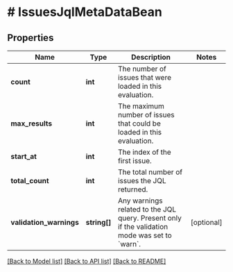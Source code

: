 # # IssuesJqlMetaDataBean

## Properties

Name | Type | Description | Notes
------------ | ------------- | ------------- | -------------
**count** | **int** | The number of issues that were loaded in this evaluation. |
**max_results** | **int** | The maximum number of issues that could be loaded in this evaluation. |
**start_at** | **int** | The index of the first issue. |
**total_count** | **int** | The total number of issues the JQL returned. |
**validation_warnings** | **string[]** | Any warnings related to the JQL query. Present only if the validation mode was set to &#x60;warn&#x60;. | [optional]

[[Back to Model list]](../../README.md#models) [[Back to API list]](../../README.md#endpoints) [[Back to README]](../../README.md)
